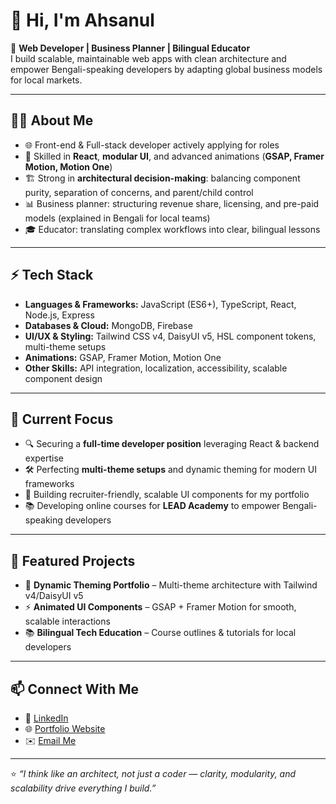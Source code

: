 # 👋 Hi, I'm Ahsanul

🚀 **Web Developer | Business Planner | Bilingual Educator**  
I build scalable, maintainable web apps with clean architecture and empower Bengali-speaking developers by adapting global business models for local markets.

---

## 🧑‍💻 About Me

- 🌐 Front-end & Full-stack developer actively applying for roles
- 🎯 Skilled in **React**, **modular UI**, and advanced animations (**GSAP, Framer Motion, Motion One**)
- 🏗️ Strong in **architectural decision-making**: balancing component purity, separation of concerns, and parent/child control
- 📊 Business planner: structuring revenue share, licensing, and pre-paid models (explained in Bengali for local teams)
- 🎓 Educator: translating complex workflows into clear, bilingual lessons

---

## ⚡ Tech Stack

- **Languages & Frameworks:** JavaScript (ES6+), TypeScript, React, Node.js, Express
- **Databases & Cloud:** MongoDB, Firebase
- **UI/UX & Styling:** Tailwind CSS v4, DaisyUI v5, HSL component tokens, multi-theme setups
- **Animations:** GSAP, Framer Motion, Motion One
- **Other Skills:** API integration, localization, accessibility, scalable component design

---

## 📌 Current Focus

- 🔍 Securing a **full-time developer position** leveraging React & backend expertise
- 🛠️ Perfecting **multi-theme setups** and dynamic theming for modern UI frameworks
- 🎨 Building recruiter-friendly, scalable UI components for my portfolio
- 📚 Developing online courses for **LEAD Academy** to empower Bengali-speaking developers

---

## 🌟 Featured Projects

- 🎨 **Dynamic Theming Portfolio** – Multi-theme architecture with Tailwind v4/DaisyUI v5
- ⚡ **Animated UI Components** – GSAP + Framer Motion for smooth, scalable interactions
- 📚 **Bilingual Tech Education** – Course outlines & tutorials for local developers

---

## 📫 Connect With Me

- 💼 [LinkedIn](https://www.linkedin.com/in/ahsanulazim)
- 🌐 [Portfolio Website](#)
- ✉️ [Email Me](mailto:ahsanulazim6@gmail.com)

---

⭐️ _“I think like an architect, not just a coder — clarity, modularity, and scalability drive everything I build.”_
